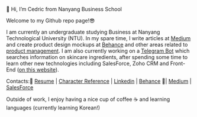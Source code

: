 👋 Hi, I’m Cedric from Nanyang Business School

Welcome to my Github repo page!😎

I am currently an undergraduate studying Business at Nanyang Technological University (NTU). In my spare time, I write articles at [Medium](https://cedric130813.medium.com/) and create product design mockups at [Behance](https://www.behance.net/cedric130813) and other areas related to [product management](https://cedric130813.github.io/projects). I am also currently working on a [Telegram Bot](http://t.me/Beigen21Bot) which searches information on skincare ingredients, after spending some time to learn other new technologies including SalesForce, Zoho CRM and Front-End ([on this website](https://cedric130813.github.io/)).

Contacts:💼
[Resume](https://cedric130813.github.io/assets/Resume_Ian_Cedric_Io.pdf) |
[Character Reference](https://cedric130813.github.io/assets/Letter%20of%20Recommendation.pdf) |
[Linkedin](https://www.linkedin.com/in/cedric130813/) |
[Behance](https://www.behance.net/cedric130813) 🎨|
[Medium](https://cedric130813.medium.com/) |
[SalesForce](https://trailblazer.me/id/cedric130813)

Outside of work, I enjoy having a nice cup of coffee ☕ and learning languages (currently learning Korean!)
